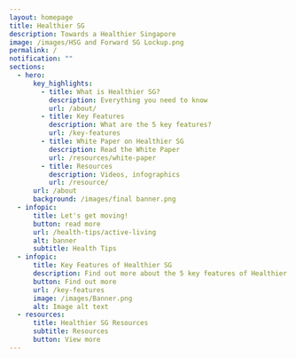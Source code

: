 ```yaml
---
layout: homepage
title: Healthier SG
description: Towards a Healthier Singapore
image: /images/HSG and Forward SG Lockup.png
permalink: /
notification: ""
sections:
  - hero:
      key_highlights:
        - title: What is Healthier SG?
          description: Everything you need to know
          url: /about/
        - title: Key Features
          description: What are the 5 key features?
          url: /key-features
        - title: White Paper on Healthier SG
          description: Read the White Paper
          url: /resources/white-paper
        - title: Resources
          description: Videos, infographics
          url: /resource/
      url: /about
      background: /images/final banner.png
  - infopic:
      title: Let's get moving!
      button: read more
      url: /health-tips/active-living
      alt: banner
      subtitle: Health Tips
  - infopic:
      title: Key Features of Healthier SG
      description: Find out more about the 5 key features of Healthier SG.
      button: Find out more
      url: /key-features
      image: /images/Banner.png
      alt: Image alt text
  - resources:
      title: Healthier SG Resources
      subtitle: Resources
      button: View more
---
```

